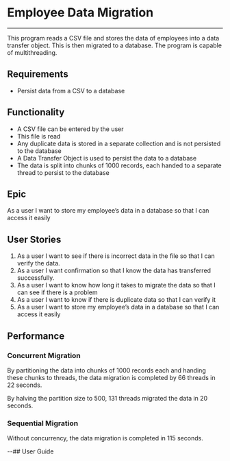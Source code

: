 # Employee Data Migration

---
This program reads a CSV file and stores the data of employees into a 
data transfer object. This is then migrated to a database.
The program is capable of multithreading.

## Requirements
- Persist data from a CSV to a database

## Functionality
- A CSV file can be entered by the user
- This file is read
- Any duplicate data is stored in a separate collection and is not persisted to the database
- A Data Transfer Object is used to persist the data to a database
- The data is split into chunks of 1000 records, each handed to a separate thread to persist to the database

## Epic
As a user I want to store my employee’s data in a database so that I can access it easily

## User Stories
1.	As a user I want to see if there is incorrect data in the file so that I can verify the data.
2.	As a user I want confirmation so that I know the data has transferred successfully.
3.	As a user I want to know how long it takes to migrate the data so that I can see if there is a problem
4.	As a user I want to know if there is duplicate data so that I can verify it
5.	As a user I want to store my employee’s data in a database so that I can access it easily

## Performance

### Concurrent Migration
By partitioning the data into chunks of 1000 records each and handing these chunks to threads,
the data migration is completed by 66 threads in 22 seconds.

By halving the partition size to 500, 131 threads migrated the data in 20 seconds.

### Sequential Migration
Without concurrency, the data migration is completed in 115 seconds.

--## User Guide
